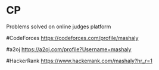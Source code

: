 # CP
Problems solved on online judges platform

#CodeForces 
https://codeforces.com/profile/mashaly

#a2oj 
https://a2oj.com/profile?Username=mashaly

#HackerRank
https://www.hackerrank.com/mashaly?hr_r=1
